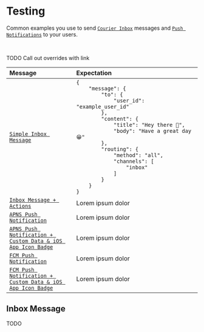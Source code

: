 # Testing

Common examples you use to send [`Courier Inbox`](https://github.com/trycourier/courier-ios/blob/feature/inbox-docs/Docs/Inbox.md) messages and [`Push Notifications`](https://github.com/trycourier/courier-ios/blob/feature/inbox-docs/Docs/PushNotifications.md) to your users.

&emsp;

TODO Call out overrides with link

<table>
    <thead>
        <tr>
            <th width="300px" align="left">Message</th>
            <th width="700px" align="left">Expectation</th>
        </tr>
    </thead>
    <tbody>
        <tr width="600px">
            <td align="left">
                <a href="TODO">
                    <code>Simple Inbox Message</code>
                </a>
            </td>
            <td align="left">
<code>{
    "message": {
        "to": {
            "user_id": "example_user_id"
        },
        "content": {
            "title": "Hey there 👋",
            "body": "Have a great day 😁"
        },
        "routing": {
            "method": "all",
            "channels": [
                "inbox"
            ]
        }
    }
}
</code>
            </td>
        </tr>
        <tr width="600px">
            <td align="left">
                <a href="TODO">
                    <code>Inbox Message + Actions</code>
                </a>
            </td>
            <td align="left">
                Lorem ipsum dolor
            </td>
        </tr>
        <tr width="600px">
            <td align="left">
                <a href="TODO">
                    <code>APNS Push Notification</code>
                </a>
            </td>
            <td align="left">
                Lorem ipsum dolor
            </td>
        </tr>
        <tr width="600px">
            <td align="left">
                <a href="TODO">
                    <code>APNS Push Notification + Custom Data & iOS App Icon Badge</code>
                </a>
            </td>
            <td align="left">
                Lorem ipsum dolor
            </td>
        </tr>
        <tr width="600px">
            <td align="left">
                <a href="TODO">
                    <code>FCM Push Notification</code>
                </a>
            </td>
            <td align="left">
                Lorem ipsum dolor
            </td>
        </tr>
        <tr width="600px">
            <td align="left">
                <a href="TODO">
                    <code>FCM Push Notification + Custom Data & iOS App Icon Badge</code>
                </a>
            </td>
            <td align="left">
                Lorem ipsum dolor
            </td>
        </tr>
    </tbody>
</table>

## Inbox Message

TODO
